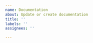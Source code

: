 ```yaml
---
name: Documentation
about: Update or create documentation
title: ''
labels: ''
assignees: ''

---
```



